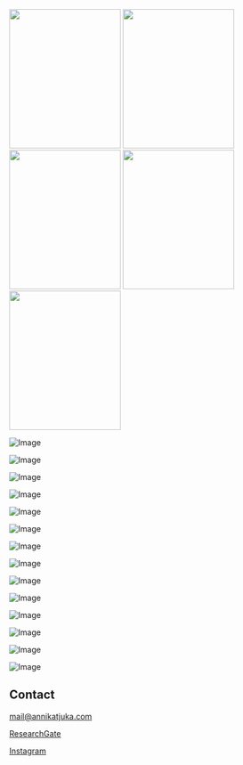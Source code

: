 <img src="bookshelf/murphy2002.jpg" width="200" height="250">

<img src="bookshelf/deutscher2010.jpg" width="200" height="250">

<img src="bookshelf/geeraerts2010.jpg" width="200" height="250">

<img src="bookshelf/goodall2000.jpg" width="200" height="250">

<img src="bookshelf/krause2019.jpg" width="200" height="250">

![Image](bookshelf/HBR2019.jpg)

![Image](bookshelf/lakoff1980.jpg)

![Image](bookshelf/cain2011.jpg)

![Image](bookshelf/joseph2001.jpg)

![Image](bookshelf/sacks1989.jpg)

![Image](bookshelf/enders2014.jpg)

![Image](bookshelf/schrott2011.jpg)

![Image](bookshelf/sacks1997.jpg)

![Image](bookshelf/SchulzvonThun1998.jpg)

![Image](bookshelf/SchulzvonThun2007.jpg)

![Image](bookshelf/SchulzvonThun1981b.jpg)

![Image](bookshelf/SchulzvonThun1981a.jpg)

![Image](bookshelf/schwarz-friesel2013.jpg)

![Image](bookshelf/watzlawick1978.jpg)




## Contact

<mail@annikatjuka.com>

[ResearchGate](https://www.researchgate.net/profile/Annika_Tjuka)

[Instagram](https://www.instagram.com/everyday_linguist/?hl=de)

